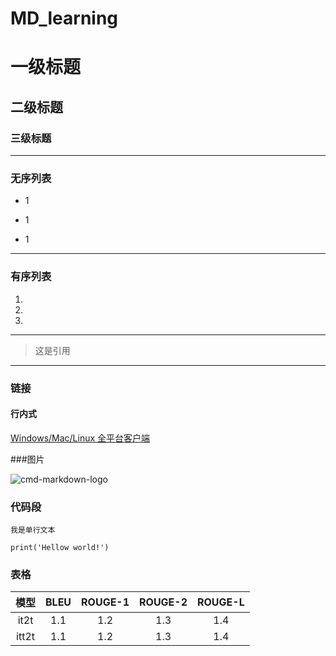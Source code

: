 # MD_learning

# 一级标题 
## 二级标题
### 三级标题 

--------------------------------------------

### 无序列表
* 1                                 
+ 1            
- 1  

---------------------------------------

### 有序列表
1. 
2.
3. 

--------------------------------------------

> 这是引用


-------------------------------------------------
### 链接

####  行内式
 [Windows/Mac/Linux 全平台客户端](https://www.zybuluo.com/cmd/)
 
 
 ###图片
 
![cmd-markdown-logo](https://www.zybuluo.com/static/img/logo.png)


### 代码段

`我是单行文本`

```
print('Hellow world!')

```

### 表格

| 模型      | BLEU   | ROUGE-1   | ROUGE-2    | ROUGE-L   |
| :-------: |:----:|:-----:|:------: |:-------:|
| it2t       |     1.1|    1.2 |    1.3 | 1.4      |
| itt2t      | 1.1     | 1.2     | 1.3    | 1.4    |








